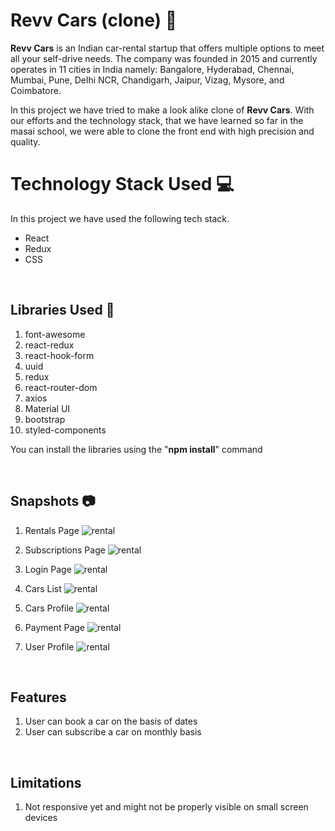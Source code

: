 <link rel="stylesheet" href="https://cdn.jsdelivr.net/gh/devicons/devicon@master/devicon.min.css">

# Revv Cars (clone) 🚗

**Revv Cars** is an Indian car-rental startup that offers multiple options to meet all your self-drive needs. The company was founded in 2015 and currently operates in 11 cities in India namely: Bangalore, Hyderabad, Chennai, Mumbai, Pune, Delhi NCR, Chandigarh, Jaipur, Vizag, Mysore, and Coimbatore.

In this project we have tried to make a look alike clone of **Revv Cars**. With our efforts and the technology stack, that we have learned so far in the masai school, we were able to clone the front end with high precision and quality.

# Technology Stack Used 💻

In this project we have used the following tech stack.

- React <i class="devicon-react-plain colored"></i>
- Redux <i class="devicon-redux-plain colored"></i>
- CSS <i class="devicon-css3-plain colored"></i>


<br>

## Libraries Used 🌟

1. font-awesome
2. react-redux
3. react-hook-form
4. uuid
5. redux
6. react-router-dom
7. axios
8. Material UI
9. bootstrap
10. styled-components

You can install the libraries using the "**npm install**" command
<br>





<br>

## Snapshots 📷

1. Rentals Page
   ![rental](./Snapshots/Rentals.png)

2. Subscriptions Page
   ![rental](./Snapshots/Subscription.png)

3. Login Page
   ![rental](./Snapshots/Login.png)

4. Cars List
   ![rental](./Snapshots/Cars.png)

5. Cars Profile
   ![rental](./Snapshots/Carprofile.png)

6. Payment Page
   ![rental](./Snapshots/Payment.png)

7. User Profile
   ![rental](./Snapshots/Profile.png)

<br>

## Features

1. User can book a car on the basis of dates
2. User can subscribe a car on monthly basis

<br>

## Limitations

1. Not responsive yet and might not be properly visible on small screen devices

<br>

